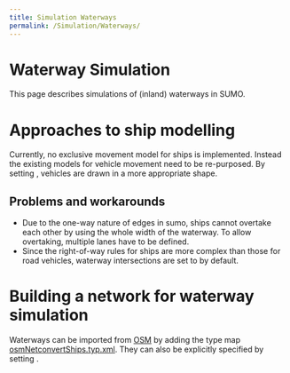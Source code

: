 ```yaml
---
title: Simulation Waterways
permalink: /Simulation/Waterways/
---
```


Waterway Simulation
===================

This page describes simulations of (inland) waterways in SUMO.

Approaches to ship modelling
============================

Currently, no exclusive movement model for ships is implemented. Instead the existing models for vehicle movement need to be re-purposed. By setting , vehicles are drawn in a more appropriate shape.

Problems and workarounds
------------------------

-   Due to the one-way nature of edges in sumo, ships cannot overtake each other by using the whole width of the waterway. To allow overtaking, multiple lanes have to be defined.
-   Since the right-of-way rules for ships are more complex than those for road vehicles, waterway intersections are set to by default.

Building a network for waterway simulation
==========================================

Waterways can be imported from [OSM](/Networks/Import/OpenStreetMap "wikilink") by adding the type map [osmNetconvertShips.typ.xml](http://sumo.dlr.de/trac.wsgi/browser/trunk/sumo/data/typemap/osmNetconvertShips.typ.xml). They can also be explicitly specified by setting .